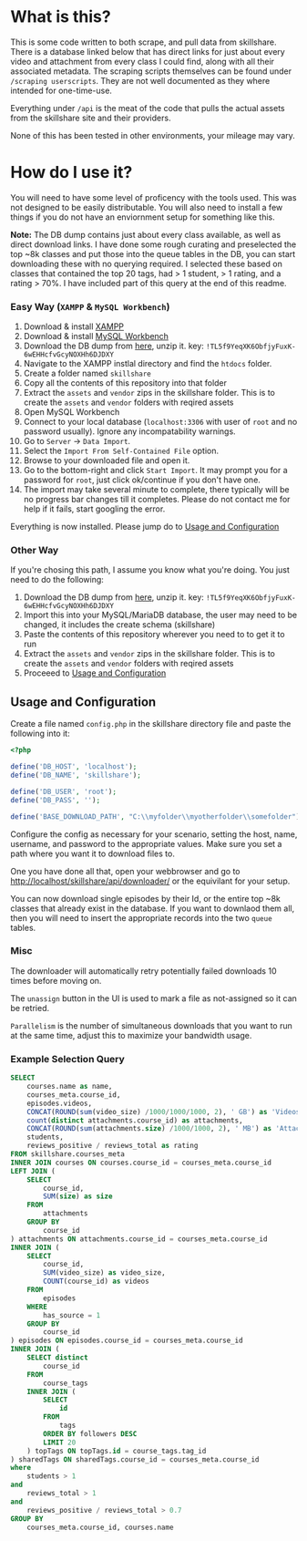 # What is this?

This is some code written to both scrape, and pull data from skillshare. There is a database linked below that has direct links for just about every video and attachment from every class I could find, along with all their associated metadata. The scraping scripts themselves can be found under `/scraping userscripts`. They are not well documented as they where intended for one-time-use.

Everything under `/api` is the meat of the code that pulls the actual assets from the skillshare site and their providers.

None of this has been tested in other environments, your mileage may vary.


# How do I use it?

You will need to have some level of proficency with the tools used. This was not designed to be easily distributable. You will also need to install a few things if you do not have an enviornment setup for something like this.

**Note:** The DB dump contains just about every class available, as well as direct download links. I have done some rough curating and preselected the top ~8k classes and put those into the queue tables in the DB, you can start downloading these with no querying required. I selected these based on classes that contained the top 20 tags, had > 1 student, > 1 rating, and a rating > 70%. I have included part of this query at the end of this readme.

### Easy Way (`XAMPP` & `MySQL Workbench`)

1. Download & install [XAMPP](https://www.apachefriends.org/index.html)
2. Download & install [MySQL Workbench](https://dev.mysql.com/downloads/workbench/)
3. Download the DB dump from [here](https://mega.nz/#!UhZ3WR6b), unzip it. key: `!TL5f9YeqXK6ObfjyFuxK-6wEHHcfvGcyNOXHh6DJDXY`
4. Navigate to the XAMPP instlal directory and find the `htdocs` folder.
5. Create a folder named `skillshare`
6. Copy all the contents of this repository into that folder
7. Extract the `assets` and `vendor` zips in the skillshare folder. This is to create the `assets` and `vendor` folders with reqired assets
7. Open MySQL Workbench 
8. Connect to your local database (`localhost:3306` with user of `root` and no password usually). Ignore any incompatability warnings.
9. Go to `Server` -> `Data Import`.
10. Select the `Import From Self-Contained File` option.
11. Browse to your downloaded file and open it.
12. Go to the bottom-right and click `Start Import`. It may prompt you for a password for `root`, just click ok/continue if you don't have one.
13. The import may take several minute to complete, there typically will be no progress bar changes till it completes. Please do not contact me for help if it fails, start googling the error.

Everything is now installed. Please jump do to [Usage and Configuration](#Usage-and-Configuration)

### Other Way

If you're chosing this path, I assume you know what you're doing. You just need to do the following:

1. Download the DB dump from [here](https://mega.nz/#!UhZ3WR6b), unzip it. key: `!TL5f9YeqXK6ObfjyFuxK-6wEHHcfvGcyNOXHh6DJDXY`
2. Import this into your MySQL/MariaDB database, the user may need to be changed, it includes the create schema (skillshare)
3. Paste the contents of this repository wherever you need to to get it to run
5. Extract the `assets` and `vendor` zips in the skillshare folder. This is to create the `assets` and `vendor` folders with reqired assets
6. Proceeed to [Usage and Configuration](#Usage-and-Configuration)

## Usage and Configuration

Create a file named `config.php` in the skillshare directory file and paste the following into it:

```php
<?php

define('DB_HOST', 'localhost');
define('DB_NAME', 'skillshare');

define('DB_USER', 'root');
define('DB_PASS', '');

define('BASE_DOWNLOAD_PATH', "C:\\myfolder\\myotherfolder\\somefolder");
```

Configure the config as necessary for your scenario, setting the host, name, username, and password to the appropriate values. Make sure you set a path where you want it to download files to.

One you have done all that, open your webbrowser and go to [http://localhost/skillshare/api/downloader/](http://localhost/skillshare/api/downloader/) or the equivilant for your setup.

You can now download single episodes by their Id, or the entire top ~8k classes that already exist in the database. If you want to downlaod them all, then you will need to insert the appropriate records into the two `queue` tables.


### Misc 

The downloader will automatically retry potentially failed downloads 10 times before moving on.

The `unassign` button in the UI is used to mark a file as not-assigned so it can be retried.

`Parallelism` is the number of simultaneous downloads that you want to run at the same time, adjust this to maximize your bandwidth usage. 



### Example Selection Query

```sql
SELECT 
	courses.name as name,
    courses_meta.course_id,
	episodes.videos,
    CONCAT(ROUND(sum(video_size) /1000/1000/1000, 2), ' GB') as 'Videos Size',
    count(distinct attachments.course_id) as attachments,
    CONCAT(ROUND(sum(attachments.size) /1000/1000, 2), ' MB') as 'Attachments Size',
    students,
    reviews_positive / reviews_total as rating
FROM skillshare.courses_meta
INNER JOIN courses ON courses.course_id = courses_meta.course_id
LEFT JOIN (
	SELECT
		course_id,
        SUM(size) as size
	FROM
		attachments
	GROUP BY
		course_id
) attachments ON attachments.course_id = courses_meta.course_id
INNER JOIN (
	SELECT
		course_id,
        SUM(video_size) as video_size,
        COUNT(course_id) as videos
	FROM
		episodes
	WHERE
		has_source = 1
	GROUP BY
		course_id
) episodes ON episodes.course_id = courses_meta.course_id
INNER JOIN (
	SELECT distinct
        course_id
	FROM
		course_tags
	INNER JOIN (
    	SELECT
			id
		FROM
			tags
		ORDER BY followers DESC
		LIMIT 20
    ) topTags ON topTags.id = course_tags.tag_id
) sharedTags ON sharedTags.course_id = courses_meta.course_id
where 
	students > 1
and
	reviews_total > 1
and
	reviews_positive / reviews_total > 0.7
GROUP BY
	courses_meta.course_id, courses.name
```
